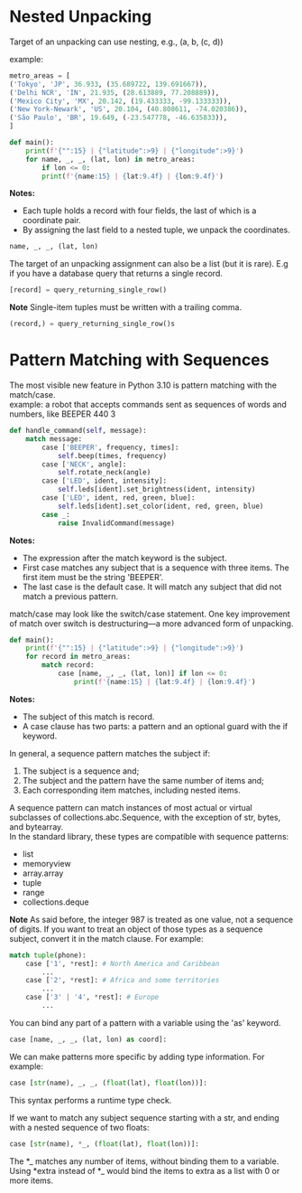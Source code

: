 # Nested Unpacking
Target of an unpacking can use nesting, e.g., (a, b, (c, d))  

example:
```python
metro_areas = [
('Tokyo', 'JP', 36.933, (35.689722, 139.691667)),
('Delhi NCR', 'IN', 21.935, (28.613889, 77.208889)),
('Mexico City', 'MX', 20.142, (19.433333, -99.133333)),
('New York-Newark', 'US', 20.104, (40.808611, -74.020386)),
('São Paulo', 'BR', 19.649, (-23.547778, -46.635833)),
]

def main():
	print(f'{"":15} | {"latitude":>9} | {"longitude":>9}')
	for name, _, _, (lat, lon) in metro_areas:
		if lon <= 0:
		print(f'{name:15} | {lat:9.4f} | {lon:9.4f}')
```

**Notes:**
* Each tuple holds a record with four fields, the last of which is a coordinate pair.
* By assigning the last field to a nested tuple, we unpack the coordinates.

```python
name, _, _, (lat, lon)
```

The target of an unpacking assignment can also be a list (but it is rare). E.g if you have a database query that returns a single record.
```python
[record] = query_returning_single_row()
```
**Note**
Single-item tuples must be written with a trailing comma.
```python
(record,) = query_returning_single_row()s
```

# Pattern Matching with Sequences
The most visible new feature in Python 3.10 is pattern matching with the match/case.  
example:
a robot that accepts commands sent as sequences of words and numbers, like BEEPER 440 3

```python
def handle_command(self, message):
	match message:
		case ['BEEPER', frequency, times]:
			self.beep(times, frequency)
		case ['NECK', angle]:
			self.rotate_neck(angle)
		case ['LED', ident, intensity]:
			self.leds[ident].set_brightness(ident, intensity)
		case ['LED', ident, red, green, blue]:
			self.leds[ident].set_color(ident, red, green, blue)
		case _:
			raise InvalidCommand(message)
```

**Notes:**
* The expression after the match keyword is the subject.
* First case matches any subject that is a sequence with three items. The first item must be the string 'BEEPER'.
* The last case is the default case. It will match any subject that did not match a previous pattern.

match/case may look like the switch/case statement. One key improvement of match over switch is destructuring—a more advanced form of unpacking.

```python
def main():
	print(f'{"":15} | {"latitude":>9} | {"longitude":>9}')
	for record in metro_areas:
		match record:
			case [name, _, _, (lat, lon)] if lon <= 0:
				print(f'{name:15} | {lat:9.4f} | {lon:9.4f}')
```

**Notes:**
* The subject of this match is record.
* A case clause has two parts: a pattern and an optional guard with the if keyword.

In general, a sequence pattern matches the subject if:
1. The subject is a sequence and;
2. The subject and the pattern have the same number of items and;
3. Each corresponding item matches, including nested items.

A sequence pattern can match instances of most actual or virtual subclasses of collections.abc.Sequence, with the exception of str, bytes, and bytearray.  
In the standard library, these types are compatible with sequence patterns:
* list
* memoryview
* array.array
* tuple
* range
* collections.deque

**Note**
As said before, the integer 987 is treated as one value, not a sequence of digits. If you want to treat an object of those types as a sequence subject, convert it in the match clause. For example:

```python
match tuple(phone):
	case ['1', *rest]: # North America and Caribbean
		...
	case ['2', *rest]: # Africa and some territories
		...
	case ['3' | '4', *rest]: # Europe
		...
```

You can bind any part of a pattern with a variable using the 'as' keyword.
```python
case [name, _, _, (lat, lon) as coord]:
```

We can make patterns more specific by adding type information. For example:
```python
case [str(name), _, _, (float(lat), float(lon))]:
```
This syntax performs a runtime type check.  

If we want to match any subject sequence starting with a str, and ending with a nested sequence of two floats:
```python
case [str(name), *_, (float(lat), float(lon))]:
```
The *_ matches any number of items, without binding them to a variable. Using *extra instead of *_ would bind the items to extra as a list with 0 or more items.